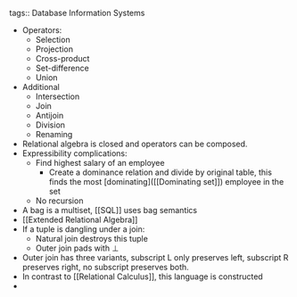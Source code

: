 tags:: Database Information Systems

- Operators:
	- Selection
	- Projection
	- Cross-product
	- Set-difference
	- Union
- Additional
	- Intersection
	- Join
	- Antijoin
	- Division
	- Renaming
- Relational algebra is closed and operators can be composed.
- Expressibility complications:
	- Find highest salary of an employee
		- Create a dominance relation and divide by original table, this finds the most [dominating]([[Dominating set]]) employee in the set
	- No recursion
- A bag is a multiset, [[SQL]] uses bag semantics
- [[Extended Relational Algebra]]
- If a tuple is dangling under a join:
	- Natural join destroys this tuple
	- Outer join pads with $\bot$
- Outer join has three variants, subscript L only preserves left, subscript R preserves right, no subscript preserves both.
- In contrast to [[Relational Calculus]], this language is constructed
-
